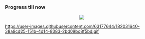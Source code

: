 ### Progress till now
<p align="center">
  <img  src="https://user-images.githubusercontent.com/63177644/182031640-38a9cd25-151b-4d14-8383-2bd09bc8f5bd.gif">
</p>

https://user-images.githubusercontent.com/63177644/182031640-38a9cd25-151b-4d14-8383-2bd09bc8f5bd.gif


